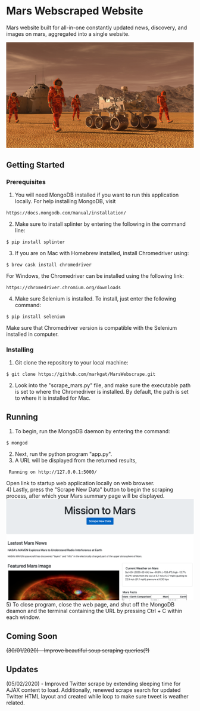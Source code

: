 # Mars Webscraped Website

Mars website built for all-in-one constantly updated news, discovery, and images on mars, aggregated into a single website.

![mission_to_mars](Images/mission_to_mars.png)

## Getting Started

### Prerequisites
1) You will need MongoDB installed if you want to run this application locally. For help installing MongoDB, visit
````
https://docs.mongodb.com/manual/installation/
````
2) Make sure to install splinter by entering the following in the command line:
````
$ pip install splinter
````
3) If you are on Mac with Homebrew installed, install Chromedriver using:
````
$ brew cask install chromedriver
```` 
For Windows, the Chromedriver can be installed using the following link:
````
https://chromedriver.chromium.org/downloads
```` 
4) Make sure Selenium is installed. To install, just enter the following command:
````
$ pip install selenium
````
Make sure that Chromedriver version is compatible with the Selenium installed in computer.

### Installing
1) Git clone the repository to your local machine:
````
$ git clone https://github.com/markgat/MarsWebscrape.git
````
2) Look into the "scrape_mars.py" file, and make sure the executable path is set
to where the Chromedriver is installed. By default, the path is set to where it is installed for Mac.
## Running

1) To begin, run the MongoDB daemon by entering the command:
````
$ mongod
````
2) Next, run the python program "app.py".
3) A URL will be displayed from the returned results,
````
 Running on http://127.0.0.1:5000/
````
Open link to startup web application locally on web browser.  
4) Lastly, press the "Scrape New Data" button to begin the scraping process,
after which your Mars summary page will be displayed.
![web_results](Images/MarsWeb.png)
5) To close program, close the web page, and shut off the MongoDB deamon and the terminal 
containing the URL by pressing Ctrl + C within each window.

## Coming Soon
~~(30/01/2020) - Improve beautiful soup scraping queries(?)~~
## Updates
(05/02/2020) - Improved Twitter scrape by extending sleeping time for AJAX content to load. 
Additionally, renewed scrape search for updated Twitter HTML layout and created while loop to make sure 
tweet is weather related.
